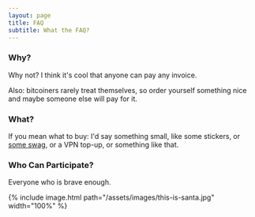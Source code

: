 ```yaml
---
layout: page
title: FAQ
subtitle: What the FAQ?
---
```


### Why?

Why not? I think it's cool that anyone can pay any invoice.

Also: bitcoiners rarely treat themselves, so order yourself something nice and maybe someone else will pay for it.

### What?

If you mean what to buy: I'd say something small, like some stickers, or [some swag](https://opsecswag.com), or a VPN top-up, or something like that.

### Who Can Participate?

Everyone who is brave enough.

{% include image.html path="/assets/images/this-is-santa.jpg" width="100%" %}
